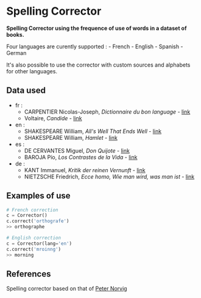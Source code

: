 # Spelling Corrector

**Spelling Corrector using the frequence of use of words in a dataset of books.**

Four languages are curently supported :
    - French
    - English
    - Spanish
    - German

It's also possible to use the corrector with custom sources and alphabets for other languages.

Data used
---

- fr :
  * CARPENTIER Nicolas-Joseph, *Dictionnaire du bon language* - [link](http://www.gutenberg.org/files/43926/43926-0.txt)
  * Voltaire, *Candide* - [link](http://www.gutenberg.org/cache/epub/4650/pg4650.txt)
- en :
  * SHAKESPEARE William, *All's Well That Ends Well* - [link](http://www.gutenberg.org/cache/epub/2246/pg2246.txt)
  * SHAKESPEARE William, *Hamlet* - [link](http://www.gutenberg.org/cache/epub/2265/pg2265.txt)
- es :
  * DE CERVANTES Miguel, *Don Quijote* - [link](http://www.gutenberg.org/cache/epub/2000/pg2000.txt)
  * BAROJA Pío, *Los Contrastes de la Vida* - [link](http://www.gutenberg.org/cache/epub/51858/pg51858.txt)
- de :
  * KANT Immanuel, *Kritik der reinen Vernunft* - [link](http://www.gutenberg.org/cache/epub/6342/pg6342.txt)
  * NIETZSCHE Friedrich, *Ecce homo, Wie man wird, was man ist* - [link](http://www.gutenberg.org/cache/epub/7202/pg7202.txt)

Examples of use
---

```python
# French correction
c = Corrector()
c.correct('orthografe')
>> orthographe

# English correction
c = Corrector(lang='en')
c.correct('mroinng')
>> morning
```

References
---

Spelling corrector based on that of [Peter Norvig](http://norvig.com/)
